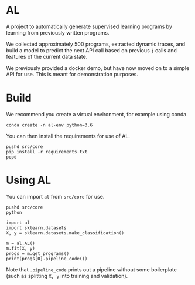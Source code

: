 # AL
A project to automatically generate supervised learning programs
by learning from previously written programs.

We collected approximately 500 programs, extracted dynamic traces, and
build a model to predict the next API call based on previous `j` calls
and features of the current data state.

We previously provided a docker demo, but have now moved on to a simple
API for use. This is meant for demonstration purposes.

# Build
We recommend you create a virtual environment, for example using
conda.

```
conda create -n al-env python=3.6
```

You can then install the requirements for use of AL.

```
pushd src/core
pip install -r requirements.txt
popd
```

# Using AL

You can import `al` from `src/core` for use.


```
pushd src/core
python
```

```
import al
import sklearn.datasets
X, y = sklearn.datasets.make_classification()

m = al.AL()
m.fit(X, y)
progs = m.get_programs()
print(progs[0].pipeline_code())
```
Note that `.pipeline_code` prints out a pipeline without some boilerplate
(such as splitting `X, y` into training and validation).
